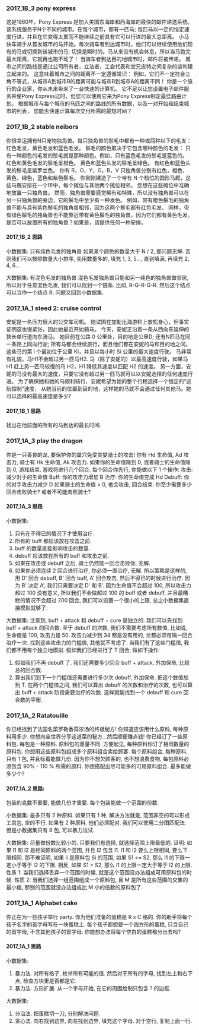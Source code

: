 ### 2017_1B_3 pony express
这是1860年，Pony Express 是加入美国东海岸和西海岸的最快的邮件递送系统。
该系统服务于N个不同的城市。在每个城市，都有一匹马; 
每匹马以一定的恒定速度行进，并且在它变得太累而不能继续之前具有它可以行进的最大总距离。
小马快车骑手从首发城市的马开始。每次骑车者到达城市时，他们可以继续使用他们现有的马或切换到该城市的马; 
切换是瞬时的。马从来没有机会休息，所以当马跑完最大距离，它就再也跑不动了！
当骑车者到达目的地城市时，邮件将被传递。
城市之间的路线是通过公司所有者，立法者，工会代表和堂兄皮特之间复杂的谈判建立起来的。
这意味着城市之间的距离不一定遵循常识：
例如，它们不一定符合三角不等式，从城市A到城市B的距离可能与城市B到城市A的距离不同！
你是一个旅行的企业家，你从未来带来了一台快速的计算机。
它不足以让您设置电子邮件服务并使Pony Express过时，但您可以使用它来为Pony Express制定最佳路由计划。
根据城市与每个城市的马匹之间的路线的所有数据，以及一对开始和结束城市的列表，
您能否快速计算每次交付所需的最短时间？


### 2017_1B_2 stable neibors
你很幸运拥有N只宠物独角兽。每只独角兽的鬃毛中都有一种或两种以下的毛发：红色毛发，黄色毛发和蓝色毛发。
鬃毛的颜色取决于它包含哪种颜色的毛发：
只有一种颜色的毛发的鬃毛就是那种颜色。例如，只有蓝色毛发的鬃毛是蓝色的。
红色和黄色毛发的鬃毛呈橙色。
黄色和蓝色头发的鬃毛呈绿色。
有红色和蓝色头发的鬃毛呈紫罗兰色。
你有 R，O，Y，G，B，V 只独角兽分别有红色，橙色，黄色，绿色，蓝色和紫色鬃毛。
你刚刚建造了一个带有 N 个档位的圆形马厩，这些马厩安排在一个环中，每个摊位与其他两个摊位相邻。
您想在这些摊位中准确地放置一只独角兽。
然而，独角兽需要感觉稀有和特殊，所以没有独角兽可以在另一只独角兽的旁边，它的鬃毛中至少有一种发色。
例如，带有橙色鬃毛的独角兽不能与具有紫色鬃毛的独角兽相邻，因为这两个鬃毛都有红色毛发。
同样，带有绿色鬃毛的独角兽也不能靠近带有黄色鬃毛的独角兽，因为它们都有黄色毛发。
是否可以放置所有的独角兽？如果是，请提供任何一种安排。

#### 2017_1B_2 思路
小数据集: 只有纯色毛发的独角兽
如果某个颜色的数量大于 N / 2, 那问题无解.
否则我们可以按照数量大小排序, 先用数量多的, 填充 1, 3, 5..., 直到填满, 再填充 2, 4, 6...

大数据集: 有混色毛发的独角兽
混色毛发独角兽只能和另一纯色的独角兽做邻居, 所以对于任意混色毛发, 我们可以找到一个链条.
比如, R-G-R-G-R. 然后这个结点可以当作一个结点 R. 问题又回到小数据集.

### 2017_1A_1 steed 2: cruise control
安妮是一名压力很大的公交车司机。
她试图在加勒比海游轮上放松身心，但事实证明这也很紧张，因此她最近开始骑马。
今天，安妮正沿着一条从西向东延伸的狭长单行道向东骑马。
她目前在公路 0 公里处，目的地是公里D;
还有N匹马在同一条路上同向行驶; 所有马都会继续旅行，而且他们都在安妮的马和目的地之间。
这些马的第 i 个最初位于公里 Ki，并且以每小时 Si 公里的最大速度行驶。
马非常有礼貌，马H1不会超过另一匹马H2.
马（除了安妮的）以最高速度行驶，如果马 H1 赶上另一匹马较慢的马 H2，H1 降低其速度以匹配 H2 的速度。
另一方面，安妮的马没有最大的速度，只要它没有超过另一匹马就可以以安妮选择的任何速度行进。
为了确保她和她的马顺利骑行，安妮希望为她的整个行程选择一个恒定的“巡航控制”速度，
从她当前的位置到目的地，这样她的马就不会通过任何其他马。她可以选择的最高速度是多少?

#### 2017_1B_1 思路
找出在他前面的所有的马到达的最长时间.

### 2017_1A_3 play the dragon
你是一只善良的龙, 要保护你的巢穴免受贪婪骑士的攻击!
你有 Hd 生命值, Ad 攻击力, 骑士有 Hk 生命值, Ak 攻击力.
如果你的生命值降到 0, 或者骑士的生命值降到 0, 游戏结束.
游戏将进行几个回合. 每个回合你先行, 你能做以下 1 个操作:
攻击: 减少对手的生命值
Buff: 你的攻击力增加 B
治疗: 你的生命值变成 Hd
Debuff: 你的对手攻击力减少 D
如果骑士的生命值 > 0, 他会攻击, 回合结束.
你至少需要多少回合击败骑士? 或者不可能击败骑士?

#### 2017_1A_3 思路
小数据集: 
1. 只有在不得已的情况下才使用治疗. 
2. 所有的 buff 都应该放在攻击之前. 
3. buff 的数量直接影响攻击的数量. 
4. debuff 应该放在所有的 buff 和攻击之前. 
5. 如果在攻击或 debuff 之后, 骑士仍然能一回合击败你, 无解. 
6. 如果你必须连续 2 回合进行治疗, 你必须一直治疗, 无解. 
所以策略是这样的, 用 D' 回合 debuff, B' 回合 buff, A' 回合攻击, 然后不得已的时候进行治疗. 
因为 B' 决定 A', 我们只需要决定 D' 和 B'. 
因为生命值不会超过 100, 所以攻击力超过 100 没有意义, 所以我们不会做超过 100 的 buff 或者 debuff. 
并且最糟糕的情况不会超过 200 回合, 我们可以设置一个很小的上限, 总之小数据集直接模拟就够了.

大数据集:
注意到, buff + attack 和 debuff + cure 是独立的.
我们可以先找到 buff + attack 的回合数.
至于 debuff 的次数, 我们不需要考虑所有数值, 比如说, 生命值是 100, 攻击力是 50. 
攻击力减少到 34 都是没有用的, 龙都必须每隔一回合治疗一次. 找到这些攻击力的门槛值, 其他就不考虑了.
当我们有了这些门槛值, 我们都不用每个独立地模拟.
假如我们已经进行了 T 回合, 做如下操作:
1. 假如我们不再 debuff 了. 我们还需要多少回合 buff + attack, 外加保命, 比较总的回合数. 
2. 算出我们到下一个门槛值还需要进行多少次 debuff, 外加保命. 把这个数值加到 T.
在两个门槛值之间, 我们可以算出 debuff 的次数和治疗的次数, 也可以算出 buff + attack 阶段需要治疗的次数. 
这样就能找到一个 debuff 和 cure 回合数的平衡.

### 2017_1A_2 Ratatouille
你已经找到了法国名菜罗勒香蒜浓汤的终极秘方!
你知道应该用什么原料, 每种原料用多少.
你想向全世界分享这道菜的秘方...然后顺便赚点钱!
你已经订了一些原料包. 每包是一种原料. 原料包的重量不同.
方便起见, 每种原料你订了相同数量的原料包.
你想用这些原料包组成多个原料组合卖给顾客.
每个原料组合, 每种原料, 只有 1 包, 并且标着能做几份.
因为你不想欠顾客的, 也不想浪费食物, 每包原料必须包含 90% - 110 % 所需的原料.
你想搭配出尽可能多的可用原料组合. 最多能做多少个?

#### 2017_1A_2 思路:
包装的克数不重要, 能做几份才重要. 每个包装能做一个范围的份数.

小数据集:
最多只有 2 种原料. 如果只有 1 种, 解决方法就是, 范围非空的可以形成工具包, 空的不行.
如果有 2 种原料, 他们必须配对. 我们可以使用二分图匹配法. 但是小数据集只有 8 包, 可以暴力法试.

大数据集:
尽量做份数比较小的. 只要我们有选择, 就选择范围上限最低的. 
证明: 
如果 l1 和 l2 是相同原料的两个范围, 并且 l2 包含 l1. 
l1 和 l2 要么上限相同, 要么下限相同. 那不难证明, 如果 li 是原料包 Si 的范围, 
如果 S1 <= S2, 那么 l1 的下限一定小于等于 l2 的下限. 
相反, 如果 S1 > S2, 那么 l1 的上限一定大于等于 l2 的上限. 
性质 1: 当我们选择丢弃一个范围的时候, 就是这个范围没办法组成可用原料包的时候. 
性质 2: 当我们选择一组范围组成一个原料包, 且 M 是所有这些范围的交集的最小值, 
那别的范围就没办法组成比 M 小的倍数的原料包了.

### 2017_1A_1 Alphabet cake
你正在为一些孩子举行 party.
你为他们准备的蛋糕是 R x C 格的. 你的助手将每个孩子名字的首字母写在一块蛋糕上.
每个孩子都想要一个四方形的蛋糕, 只含自己的首字母, 不含其他孩子的首字母. 
你能想办法将每个空白的蛋糕都分出去吗?

#### 2017_1A_1 思路
小数据集:
1. 暴力法. 对所有格子, 枚举所有可能的值. 然后对于所有的字母, 找到左上和右下点, 检查方块里是否都是它.
2. 暴力法. 方形扩展. 从一个字母开始, 在它的周围绘制只包含 ? 的边框.

大数据集:
1. 分治法. 把蛋糕切一刀, 分别解决问题.
2. 贪心法. 向右找到边界, 向左找到边界, 填充这个字母. 对于空行, 复制上面一行.

